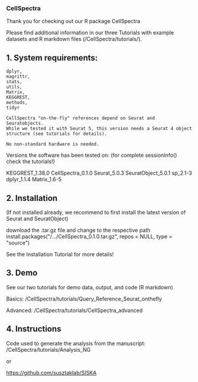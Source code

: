 ### CellSpectra

Thank you for checking out our R package CellSpectra

Please find additional information in our three Tutorials with example datasets 
and R markdown files (/CellSpectra/tutorials/).

## 1. System requirements:

    dplyr,
    magrittr,
    stats,
    utils,
    Matrix,
    KEGGREST, 
    methods, 
    tidyr

    CellSpectra "on-the-fly" references depend on Seurat and Seuratobjects. 
    While we tested it with Seurat 5, this version needs a Seurat 4 object 
    structure (see tutorials for details).
    
    No non-standard hardware is needed. 
    
Versions the software has been tested on:
(for complete sessionInfo() check the tutorials!)

KEGGREST_1.38.0 CellSpectra_0.1.0 Seurat_5.0.3 SeuratObject_5.0.1
sp_2.1-3 dplyr_1.1.4 Matrix_1.6-5

## 2. Installation
(If not installed already, we recommend to first install the latest version of Seurat 
and SeuratObject)

download the .tar.gz file and change to the respective path
install.packages("/.../CellSpectra_0.1.0.tar.gz", repos = NULL, type = "source")

See the Installation Tutorial for more details!

## 3. Demo
See our two tutorials for demo data, output, and code (R markdown)

Basics: 
/CellSpectra/tutorials/Query_Reference_Seurat_onthefly

Advanced: 
/CellSpectra/tutorials/CellSpectra_advanced

## 4. Instructions 
Code used to generate the analysis from the manuscript: 
/CellSpectra/tutorials/Analysis_NG

or

https://github.com/susztaklab/SISKA

    
  

